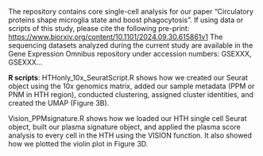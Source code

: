 The repository contains core single-cell analysis for our paper “Circulatory proteins shape microglia state and boost phagocytosis”.
If using data or scripts of this study, please cite the following pre-print: https://www.biorxiv.org/content/10.1101/2024.09.30.615861v1
The sequencing datasets analyzed during the current study are available in the Gene Expression Omnibus repository under accession numbers: GSEXXX, GSEXXX…

**R scripts**:
HTHonly_10x_SeuratScript.R shows how we created our Seurat object using the 10x genomics matrix, added our sample metadata (PPM or PNM in HTH region), conducted clustering, assigned cluster identities, and created the UMAP (Figure 3B). 

Vision_PPMsignature.R shows how we loaded our HTH single cell Seurat object, built our plasma signature object, and applied the plasma score analysis to every cell in the HTH using the VISION function. It also showed how we plotted the violin plot in Figure 3D. 

